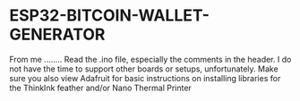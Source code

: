 # ESP32-BITCOIN-WALLET-GENERATOR

From me ........ Read the .ino file, especially the comments in the header. I do not have the time to support other boards or setups, unfortunately. Make sure you also view Adafruit for basic instructions on installing libraries for the ThinkInk feather and/or Nano Thermal Printer
